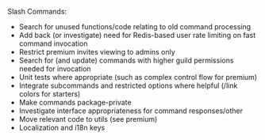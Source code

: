 Slash Commands:
- Search for unused functions/code relating to old command processing
- Add back (or investigate) need for Redis-based user rate limiting on fast command invocation
- Restrict premium invites viewing to admins only
- Search for (and update) commands with higher guild permissions needed for invocation
- Unit tests where appropriate (such as complex control flow for premium)
- Integrate subcommands and restricted options where helpful (/link colors for starters)
- Make commands package-private
- Investigate interface appropriateness for command responses/other
- Move relevant code to utils (see premium)
- Localization and i18n keys